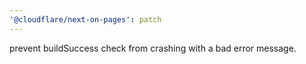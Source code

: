 ```yaml
---
'@cloudflare/next-on-pages': patch
---
```


prevent buildSuccess check from crashing with a bad error message.

